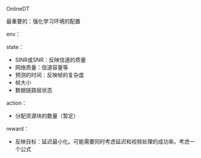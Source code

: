 OnlineDT

最重要的：强化学习环境的配置

env：

state：
- SINR或SNR：反映信道的质量
- 网络质量：信道容量等
- 预测的时间：反映帧的复杂度
- 帧大小
- 数据链路层状态

action：
- 分配资源块的数量（暂定）

reward：
- 反映目标：延迟最小化。可能需要同时考虑延迟和视频处理的成功率。考虑一个公式